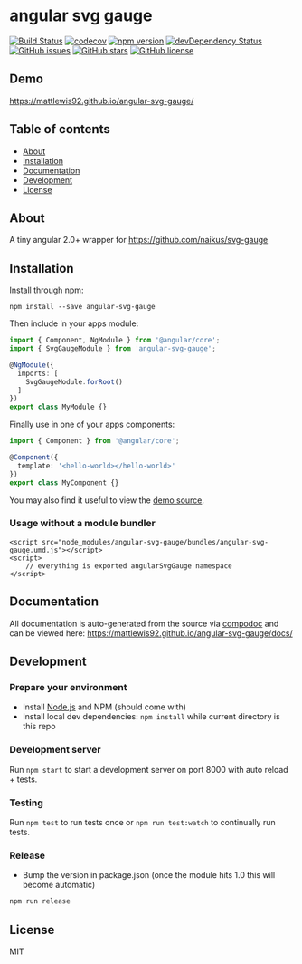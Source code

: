 # angular svg gauge
[![Build Status](https://travis-ci.org/mattlewis92/angular-svg-gauge.svg?branch=master)](https://travis-ci.org/mattlewis92/angular-svg-gauge)
[![codecov](https://codecov.io/gh/mattlewis92/angular-svg-gauge/branch/master/graph/badge.svg)](https://codecov.io/gh/mattlewis92/angular-svg-gauge)
[![npm version](https://badge.fury.io/js/angular-svg-gauge.svg)](http://badge.fury.io/js/angular-svg-gauge)
[![devDependency Status](https://david-dm.org/mattlewis92/angular-svg-gauge/dev-status.svg)](https://david-dm.org/mattlewis92/angular-svg-gauge?type=dev)
[![GitHub issues](https://img.shields.io/github/issues/mattlewis92/angular-svg-gauge.svg)](https://github.com/mattlewis92/angular-svg-gauge/issues)
[![GitHub stars](https://img.shields.io/github/stars/mattlewis92/angular-svg-gauge.svg)](https://github.com/mattlewis92/angular-svg-gauge/stargazers)
[![GitHub license](https://img.shields.io/badge/license-MIT-blue.svg)](https://raw.githubusercontent.com/mattlewis92/angular-svg-gauge/master/LICENSE)

## Demo
https://mattlewis92.github.io/angular-svg-gauge/

## Table of contents

- [About](#about)
- [Installation](#installation)
- [Documentation](#documentation)
- [Development](#development)
- [License](#license)

## About

A tiny angular 2.0+ wrapper for https://github.com/naikus/svg-gauge

## Installation

Install through npm:
```
npm install --save angular-svg-gauge
```

Then include in your apps module:

```typescript
import { Component, NgModule } from '@angular/core';
import { SvgGaugeModule } from 'angular-svg-gauge';

@NgModule({
  imports: [
    SvgGaugeModule.forRoot()
  ]
})
export class MyModule {}
```

Finally use in one of your apps components:
```typescript
import { Component } from '@angular/core';

@Component({
  template: '<hello-world></hello-world>'
})
export class MyComponent {}
```

You may also find it useful to view the [demo source](https://github.com/mattlewis92/angular-svg-gauge/blob/master/demo/demo.component.ts).

### Usage without a module bundler
```
<script src="node_modules/angular-svg-gauge/bundles/angular-svg-gauge.umd.js"></script>
<script>
    // everything is exported angularSvgGauge namespace
</script>
```

## Documentation
All documentation is auto-generated from the source via [compodoc](https://compodoc.github.io/compodoc/) and can be viewed here:
https://mattlewis92.github.io/angular-svg-gauge/docs/

## Development

### Prepare your environment
* Install [Node.js](http://nodejs.org/) and NPM (should come with)
* Install local dev dependencies: `npm install` while current directory is this repo

### Development server
Run `npm start` to start a development server on port 8000 with auto reload + tests.

### Testing
Run `npm test` to run tests once or `npm run test:watch` to continually run tests.

### Release
* Bump the version in package.json (once the module hits 1.0 this will become automatic)
```bash
npm run release
```

## License

MIT
